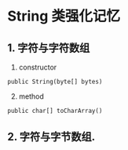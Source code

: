 # String 类强化记忆

## 1. 字符与字符数组

1. constructor

`public String(byte[] bytes)`

2. method

`public char[] toCharArray()`





## 2. 字符与字节数组. 